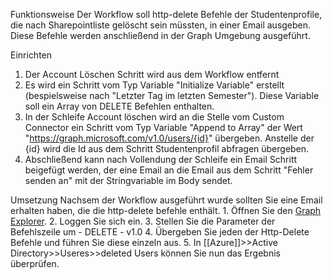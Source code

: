 Funktionsweise
	Der Workflow soll http-delete Befehle der Studentenprofile, die nach Sharepointliste gelöscht sein müssten, in einer Email ausgeben. Diese Befehle werden anschließend in der Graph Umgebung ausgeführt.

Einrichten
1. Der Account Löschen Schritt wird aus dem Workflow entfernt
2. Es wird ein Schritt vom Typ Variable "Initialize Variable" erstellt (bespielsweise nach "Letzter Tag im letzten Semester"). Diese Variable soll ein Array von DELETE Befehlen enthalten.
3. In der Schleife Account löschen wird an die Stelle vom Custom Connector ein Schritt vom Typ Variable "Append to Array" der Wert "https://graph.microsoft.com/v1.0/users/{id}" übergeben. Anstelle der {id} wird die Id aus dem Schritt Studentenprofil abfragen übergeben.
4. Abschließend kann nach Vollendung der Schleife ein Email Schritt beigefügt werden, der eine Email an die Email aus dem Schritt "Fehler senden an" mit der Stringvariable im Body sendet.

Umsetzung
	Nachsem der Workflow ausgeführt wurde sollten Sie eine Email erhalten haben, die die http-delete befehle enthält.
	1. Öffnen Sie den [Graph Explorer](https://developer.microsoft.com/en-us/graph/graph-explorerGraph).
	2. Loggen Sie sich ein.
	3. Stellen Sie die Parameter der Befehlszeile um
		- DELETE
		- v1.0
	4. Übergeben Sie jeden der Http-Delete Befehle und führen Sie diese einzeln aus.
	5. In [[Azure]]>>Active Directory>>Useres>>deleted Users können Sie nun das Ergebnis überprüfen.